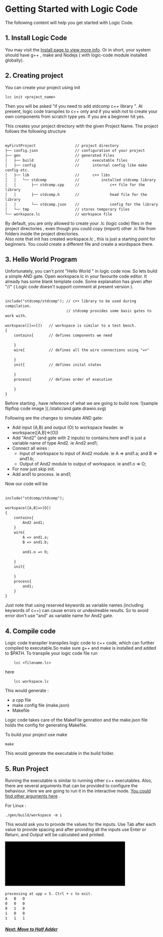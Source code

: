 # Getting Started with Logic Code  
The following content will help you get started with Logic Code.

## 1. Install Logic Code  
You may visit the [Install page to view more info](./install/). Or in short, your system should have g++ , make and Nodejs ( with logic-code module installed globally).


## 2. Creating project  
You can create your project using init <project name>  
```
lcc init <project_name>
```
Then you will be asked "if you need to add stdcomp c++ library ". At present, logic code transpiles to c++ only and if you wish not to create your own components from scratch type yes. If you are a beginner hit yes.

This creates your project directory with the given Project Name. The project follows the following structure  


```

myFirstProject                  // project directory
├── config.json                 // configuration of your project
├── gen                         // generated Files
│   ├── build                   //      executable files
│   ├── config                  //      internal config like make config etc.
│   ├── lib                     //      c++ libs
│   │   └── stdcomp             //          installed stdcomp library
│   │       ├── stdcomp.cpp     //              c++ file for the library
│   │       ├── stdcomp.h       //              head file for the library
│   │       └── stdcomp.json    //              config for the library
│   └── tmp                     // stores temporary files
└── workspace.lc                // workspace file

```

By default, you are only allowed to create your .lc (logic code) files in the project directories , even though you could copy (import) other .lc file from folders inside the project directories.  
Also note that init has created workspace.lc , this is just a starting point for beginners. You could create a different file and create a wordspace  there.

## 3. Hello World Program  

Unfortunately, you can't print "Hello World " in logic code now. So lets build a simple AND gate. Open workspace.lc in your favourite code editor. It already has some blank template code. Some explanation has given after "//" ( Logic code doesn't support comment at present version ).
```

include("stdcomp/stdcomp"); // c++ library to be used during compilation.
                            // stdcomp provides some basic gates to work with.

workspace([]=>[])   // workspace is similar to a test bench.
{
    contains{       // defines components we need

    }
    wire{           // defines all the wire connections using "=>"

    }
    init{           // defines inital states
    
    }
    process{        // defines order of execution 

    }
}

```
Before starting , have reference of what we are going to build now.
![sample flipflop code image ](./static/and gate.drawio.svg)

Following are the changes to simulate AND gate:  

* Add input (A,B) and output (O) to workspace header. ie workspace([A,B]=>[O])
* Add "And2" (and gate with 2 inputs) to contains.here and1 is just a variable name of type And2. ie And2 and1;
* Connect all wires :  
    * Input of workspace to input of And2 module. ie A => and1.a; and B => and1.b;
    * Output of And2 module to output of workspace. ie and1.o => O;
* For now just skip init.
* Add and1 to process. ie and1;

Now our code will be  
```

include("stdcomp/stdcomp");

workspace([A,B]=>[O])
{
    contains{
        And2 and1;
    }
    wire{
        A => and1.a;
        B => and1.b;

        and1.o => O;     

    }
    init{
    
    }
    process{
        and1;
    }
}

```
Just note that using reserved keywords as variable names (including keywords of c++) can cause errors or undesireable results. So to avoid error don't use "and" as variable name for And2 gate.

## 4. Compile code  
Logic code transpiler transpiles logic code to c++ code, which can further compiled to executable.So make sure g++ and make is installed and added to $PATH. To transpile your logic code file run
```
    lcc <filename.lc>
```
here
```
    lcc workspace.lc
```

This would generate :  

* a cpp file
* make config file (make.json)
* Makefile  

Logic code takes care of the MakeFile genration and the make.json file holds the config for generating Makefile.

To build your project use make
```
make
```
This would generate the executable in the build folder.
## 5. Run Project  

Running the executable is similar to running other c++ executables. Also, there are several arguments that can be provided to configure the behaviour.
Here we are going to run it in the interactive mode. [You could find other arguments here](./runningExe/) .   

For Linux :
```
./gen/build/workspace -m i
```

This would ask you to provide the values for the inputs. Use Tab after each value to provide spacing and after providing all the inputs use Enter or Return, and Output will be calculated and printed.
  
![and gate output](./static/logic_code_and_output.gif)


```
processing at upp = 5. Ctrl + c to exit.
A	B	O	
0	0	0	
0   1   0
1   0   0
1   1   1

```  
   
     
        

##### [Next: Move to Half Adder](./gettingStarted2/)  